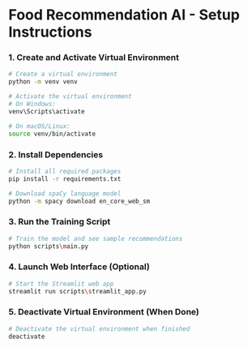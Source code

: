 # Food Recommendation AI - Setup Instructions

### 1. **Create and Activate Virtual Environment**
```bash
# Create a virtual environment
python -m venv venv

# Activate the virtual environment
# On Windows:
venv\Scripts\activate

# On macOS/Linux:
source venv/bin/activate
```

### 2. **Install Dependencies**
```bash
# Install all required packages
pip install -r requirements.txt

# Download spaCy language model
python -m spacy download en_core_web_sm
```

### 3. **Run the Training Script**
```bash
# Train the model and see sample recommendations
python scripts\main.py
```

### 4. **Launch Web Interface (Optional)**
```bash
# Start the Streamlit web app
streamlit run scripts\streamlit_app.py
```

### 5. **Deactivate Virtual Environment (When Done)**
```bash
# Deactivate the virtual environment when finished
deactivate
```
